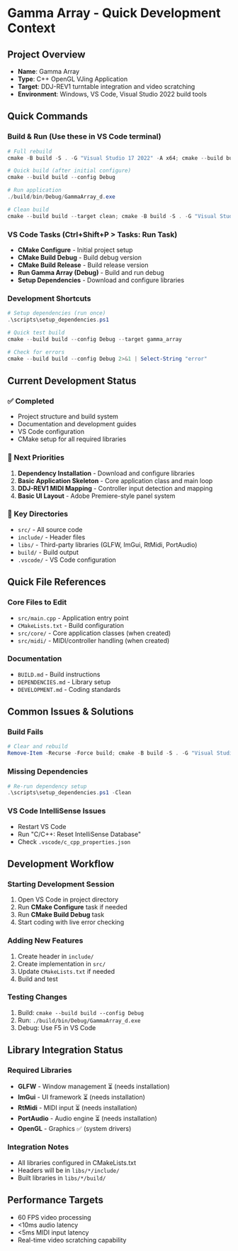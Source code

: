 # Gamma Array - Quick Development Context

## Project Overview
- **Name**: Gamma Array
- **Type**: C++ OpenGL VJing Application
- **Target**: DDJ-REV1 turntable integration and video scratching
- **Environment**: Windows, VS Code, Visual Studio 2022 build tools

## Quick Commands

### Build & Run (Use these in VS Code terminal)
```powershell
# Full rebuild
cmake -B build -S . -G "Visual Studio 17 2022" -A x64; cmake --build build --config Debug

# Quick build (after initial configure)
cmake --build build --config Debug

# Run application
./build/bin/Debug/GammaArray_d.exe

# Clean build
cmake --build build --target clean; cmake -B build -S . -G "Visual Studio 17 2022" -A x64; cmake --build build --config Debug
```

### VS Code Tasks (Ctrl+Shift+P > Tasks: Run Task)
- **CMake Configure** - Initial project setup
- **CMake Build Debug** - Build debug version
- **CMake Build Release** - Build release version  
- **Run Gamma Array (Debug)** - Build and run debug
- **Setup Dependencies** - Download and configure libraries

### Development Shortcuts
```powershell
# Setup dependencies (run once)
.\scripts\setup_dependencies.ps1

# Quick test build
cmake --build build --config Debug --target gamma_array

# Check for errors
cmake --build build --config Debug 2>&1 | Select-String "error"
```

## Current Development Status

### ✅ Completed
- Project structure and build system
- Documentation and development guides
- VS Code configuration
- CMake setup for all required libraries

### 🔄 Next Priorities
1. **Dependency Installation** - Download and configure libraries
2. **Basic Application Skeleton** - Core application class and main loop
3. **DDJ-REV1 MIDI Mapping** - Controller input detection and mapping
4. **Basic UI Layout** - Adobe Premiere-style panel system

### 📁 Key Directories
- `src/` - All source code
- `include/` - Header files
- `libs/` - Third-party libraries (GLFW, ImGui, RtMidi, PortAudio)
- `build/` - Build output
- `.vscode/` - VS Code configuration

## Quick File References

### Core Files to Edit
- `src/main.cpp` - Application entry point
- `CMakeLists.txt` - Build configuration
- `src/core/` - Core application classes (when created)
- `src/midi/` - MIDI/controller handling (when created)

### Documentation
- `BUILD.md` - Build instructions
- `DEPENDENCIES.md` - Library setup
- `DEVELOPMENT.md` - Coding standards

## Common Issues & Solutions

### Build Fails
```powershell
# Clear and rebuild
Remove-Item -Recurse -Force build; cmake -B build -S . -G "Visual Studio 17 2022" -A x64; cmake --build build --config Debug
```

### Missing Dependencies
```powershell
# Re-run dependency setup
.\scripts\setup_dependencies.ps1 -Clean
```

### VS Code IntelliSense Issues
- Restart VS Code
- Run "C/C++: Reset IntelliSense Database"
- Check `.vscode/c_cpp_properties.json`

## Development Workflow

### Starting Development Session
1. Open VS Code in project directory
2. Run **CMake Configure** task if needed
3. Run **CMake Build Debug** task
4. Start coding with live error checking

### Adding New Features
1. Create header in `include/`
2. Create implementation in `src/`
3. Update `CMakeLists.txt` if needed
4. Build and test

### Testing Changes
1. Build: `cmake --build build --config Debug`
2. Run: `./build/bin/Debug/GammaArray_d.exe`
3. Debug: Use F5 in VS Code

## Library Integration Status

### Required Libraries
- **GLFW** - Window management ⏳ (needs installation)
- **ImGui** - UI framework ⏳ (needs installation)
- **RtMidi** - MIDI input ⏳ (needs installation)
- **PortAudio** - Audio engine ⏳ (needs installation)
- **OpenGL** - Graphics ✅ (system drivers)

### Integration Notes
- All libraries configured in CMakeLists.txt
- Headers will be in `libs/*/include/`
- Built libraries in `libs/*/build/`

## Performance Targets
- 60 FPS video processing
- <10ms audio latency  
- <5ms MIDI input latency
- Real-time video scratching capability